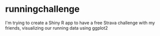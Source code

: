# runningchallenge
I'm trying to create a Shiny R app to have a free Strava challenge with my friends, visualizing our running data using ggplot2
